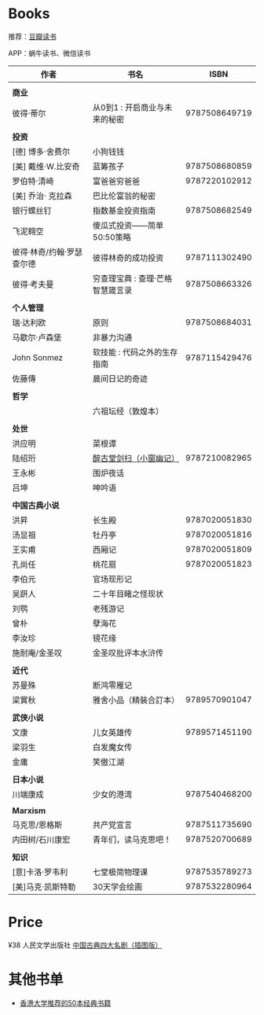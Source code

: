 # Books

推荐：[豆瓣读书](https://book.douban.com/)

APP：蜗牛读书、微信读书

| 作者 | 书名 | ISBN |
| ---- | ---- | ---- |
||||
| **商业** | | |
| 彼得·蒂尔 | 从0到1 : 开启商业与未来的秘密 | 9787508649719 |
||||
| **投资** | | |
| [德] 博多·舍费尔 | 小狗钱钱 ||
| [美] 戴维·W.比安奇 | 蓝筹孩子 | 9787508680859 |
| 罗伯特·清崎 | 富爸爸穷爸爸 | 9787220102912 |
| [美] 乔治· 克拉森 | 巴比伦富翁的秘密 ||
| 银行螺丝钉 | 指数基金投资指南 | 9787508682549 |
| 飞泥翱空 | 傻瓜式投资——简单50:50策略 ||
| 彼得·林奇/约翰·罗瑟查尔德 | 彼得林奇的成功投资 | 9787111302490 |
| 彼得·考夫曼 | 穷查理宝典 : 查理·芒格智慧箴言录 | 9787508663326 |
||||
| **个人管理** | | |
| 瑞·达利欧 | 原则 | 9787508684031 |
| 马歇尔·卢森堡 | 非暴力沟通 | |
| John Sonmez | 软技能 : 代码之外的生存指南 | 9787115429476 |
| 佐藤傳 | 晨间日记的奇迹 ||
||||
| **哲学** |||
|| 六祖坛经（敦煌本） ||
||||
| **处世** |||
| 洪应明 | 菜根谭 ||
| 陆绍珩 | [醉古堂剑扫（小窗幽记）](http://book.ifeng.com/a/20160623/19693_0.shtml) | 9787210082965 |
| 王永彬 | 围炉夜话 ||
| 吕坤 | 呻吟语 ||
||||
| **中国古典小说** | | |
| 洪昇 | 长生殿 | 9787020051830 |
| 汤显祖 | 牡丹亭 | 9787020051816 |
| 王实甫 | 西厢记 | 9787020051809 |
| 孔尚任 | 桃花扇 | 9787020051823 |
| 李伯元 | 官场现形记 | |
| 吴趼人 | 二十年目睹之怪现状 | |
| 刘鹗 | 老残游记 | |
| 曾朴 | 孽海花 | |
| 李汝珍 | 镜花缘 | |
| 施耐庵/金圣叹 | 金圣叹批评本水浒传 | |
||||
| **近代** | | |
| 苏曼殊 | 断鸿零雁记 ||
| 梁實秋 | 雅舍小品（精裝合訂本） | 9789570901047 |
||||
| **武侠小说** | | |
| 文康 | 儿女英雄传 | 9789571451190 |
| 梁羽生 | 白发魔女传 | |
| 金庸 | 笑傲江湖 | |
||||
| **日本小说** | | |
| 川端康成 | 少女的港湾 | 9787540468200 |
||||
| **Marxism** | | |
| 马克思/恩格斯 | 共产党宣言 | 9787511735690 |
| 内田树/石川康宏 | 青年们，读马克思吧！ | 9787520700689 |
||||
| **知识** | | |
| [意]卡洛·罗韦利  | 七堂极简物理课 | 9787535789273 |
| [美]马克·凯斯特勒 | 30天学会绘画 | 9787532280964 |

# Price

¥38 人民文学出版社 [中国古典四大名剧（插图版）](http://product.dangdang.com/20804751.html)

# 其他书单

* [香港大学推荐的50本经典书籍](https://book.douban.com/tag/%E9%A6%99%E6%B8%AF%E5%A4%A7%E5%AD%A6%E6%8E%A8%E8%8D%90%E7%9A%8450%E6%9C%AC%E7%BB%8F%E5%85%B8%E4%B9%A6%E7%B1%8D)

